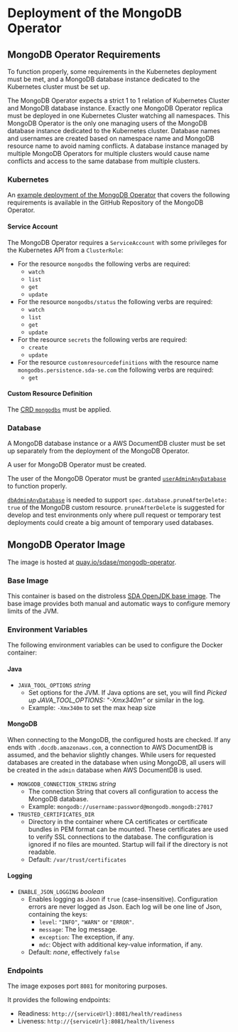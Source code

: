 # Deployment of the MongoDB Operator

## MongoDB Operator Requirements

To function properly, some requirements in the Kubernetes deployment must be met, and a MongoDB
database instance dedicated to the Kubernetes cluster must be set up.

The MongoDB Operator expects a strict 1 to 1 relation of Kubernetes Cluster and MongoDB database
instance.
Exactly one MongoDB Operator replica must be deployed in one Kubernetes Cluster watching all
namespaces.
This MongoDB Operator is the only one managing users of the MongoDB database instance dedicated to
the Kubernetes cluster.
Database names and usernames are created based on namespace name and MongoDB resource name to avoid
naming conflicts.
A database instance managed by multiple MongoDB Operators for multiple clusters would cause name
conflicts and access to the same database from multiple clusters.


### Kubernetes

An [example deployment of the MongoDB Operator](https://github.com/SDA-SE/mongodb-operator/tree/master/kustomize/bases/operator)
that covers the following requirements is available in the GitHub Repository of the MongoDB
Operator.


#### Service Account

The MongoDB Operator requires a `ServiceAccount` with some privileges for the Kubernetes API from a
`ClusterRole`:

* For the resource `mongodbs` the following verbs are required:
  * `watch`
  * `list`
  * `get`
  * `update`
* For the resource `mongodbs/status` the following verbs are required:
  * `watch`
  * `list`
  * `get`
  * `update`
* For the resource `secrets` the following verbs are required:
  * `create`
  * `update`
* For the resource `customresourcedefinitions` with the resource name
  `mongodbs.persistence.sda-se.com` the following verbs are required:
  * `get`


#### Custom Resource Definition

The [CRD `mongodbs`](https://github.com/SDA-SE/mongodb-operator/tree/master/kustomize/bases/operator/mongodbs-crd.yaml)
must be applied.


### Database    

A MongoDB database instance or a AWS DocumentDB cluster must be set up separately from the
deployment of the MongoDB Operator.

A user for MongoDB Operator must be created.

The user of the MongoDB Operator must be granted
[`userAdminAnyDatabase`](https://docs.mongodb.com/v4.4/reference/built-in-roles/#mongodb-authrole-userAdminAnyDatabase)
to function properly.

[`dbAdminAnyDatabase`](https://docs.mongodb.com/v4.4/reference/built-in-roles/#mongodb-authrole-dbAdminAnyDatabase)
is needed to support `spec.database.pruneAfterDelete: true` of the MongoDB custom resource.
`pruneAfterDelete` is suggested for develop and test environments only where pull request or
temporary test deployments could create a big amount of temporary used databases.


## MongoDB Operator Image

The image is hosted at [quay.io/sdase/mongodb-operator](https://quay.io/repository/sdase/mongodb-operator).

### Base Image

This container is based on the distroless [SDA OpenJDK base image](https://quay.io/repository/sdase/openjdk-runtime).
The base image provides both manual and automatic ways to configure memory limits of the JVM.

### Environment Variables

The following environment variables can be used to configure the Docker container:

#### Java

* `JAVA_TOOL_OPTIONS` _string_
  * Set options for the JVM.
    If Java options are set, you will find _Picked up JAVA_TOOL_OPTIONS: "-Xmx340m"_ or similar in
    the log.
  * Example: `-Xmx340m` to set the max heap size

#### MongoDB

When connecting to the MongoDB, the configured hosts are checked.
If any ends with `.docdb.amazonaws.com`, a connection to AWS DocumentDB is assumed, and the behavior
slightly changes.
While users for requested databases are created in the database when using MongoDB, all users will
be created in the `admin` database when AWS DocumentDB is used.

* `MONGODB_CONNECTION_STRING` _string_
  * The connection String that covers all configuration to access the MongoDB database.
  * Example: `mongodb://username:password@mongodb.mongodb:27017`
* `TRUSTED_CERTIFICATES_DIR`
  * Directory in the container where CA certificates or certificate bundles in PEM format can be
    mounted. These certificates are used to verify SSL connections to the database.
    The configuration is ignored if no files are mounted.
    Startup will fail if the directory is not readable.
  * Default: `/var/trust/certificates`

#### Logging

* `ENABLE_JSON_LOGGING` _boolean_
  * Enables logging as Json if `true` (case-insensitive).
    Configuration errors are never logged as Json.
    Each log will be one line of Json, containing the keys:
    * `level`: `"INFO"`, `"WARN"` or `"ERROR"`.
    * `message`: The log message.
    * `exception`: The exception, if any.
    * `mdc`: Object with additional key-value information, if any.
  * Default: _none_, effectively `false` 

### Endpoints

The image exposes port `8081` for monitoring purposes.

It provides the following endpoints:

* Readiness: `http://{serviceUrl}:8081/health/readiness`
* Liveness: `http://{serviceUrl}:8081/health/liveness`
